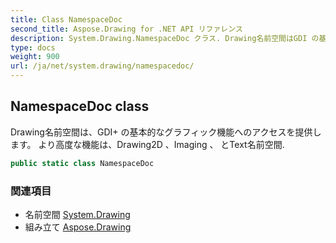 ```yaml
---
title: Class NamespaceDoc
second_title: Aspose.Drawing for .NET API リファレンス
description: System.Drawing.NamespaceDoc クラス. Drawing名前空間はGDI の基本的なグラフィック機能へのアクセスを提供します より高度な機能はDrawing2D Imaging  とText名前空間.
type: docs
weight: 900
url: /ja/net/system.drawing/namespacedoc/
---
```

## NamespaceDoc class

Drawing名前空間は、GDI+ の基本的なグラフィック機能へのアクセスを提供します。 より高度な機能は、Drawing2D 、Imaging 、 とText名前空間.

```csharp
public static class NamespaceDoc
```

### 関連項目

* 名前空間 [System.Drawing](../../system.drawing/)
* 組み立て [Aspose.Drawing](../../)


